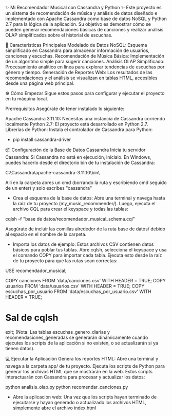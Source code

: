 ✨ Mi Recomendador Musical con Cassandra y Python ✨
Este proyecto es un sistema de recomendación de música y análisis de datos diseñado e implementado con Apache Cassandra 
como base de datos NoSQL y Python 2.7 para la lógica de la aplicación. Su objetivo es demostrar cómo se pueden generar 
recomendaciones básicas de canciones y realizar análisis OLAP simplificados sobre el historial de escuchas.

🚀 Características Principales
Modelado de Datos NoSQL: Esquema simplificado en Cassandra para almacenar información de usuarios, canciones y escuchas.
Recomendación de Música Básica: Implementación de un algoritmo simple para sugerir canciones.
Análisis OLAP Simplificado: Procesamiento analítico en línea para explorar tendencias de escuchas por género y tiempo.
Generación de Reportes Web: Los resultados de las recomendaciones y el análisis se visualizan en tablas HTML,
accesibles desde una página web principal.


⚙️ Cómo Empezar
Sigue estos pasos para configurar y ejecutar el proyecto en tu máquina local.

Prerrequisitos
Asegúrate de tener instalado lo siguiente:

Apache Cassandra 3.11.10: Necesitas una instancia de Cassandra corriendo localmente
Python 2.7: El proyecto está desarrollado en Python 2.7.
Librerías de Python: Instala el controlador de Cassandra para Python:

- pip install cassandra-driver

📦 Configuración de la Base de Datos Cassandra
Inicia tu servidor Cassandra: Si Cassandra no está en ejecución, inícialo. En Windows, 
puedes hacerlo desde el directorio bin de tu 
instalación de Cassandra:


C:\Cassandra\apache-cassandra-3.11.10\bin\

Alli en la carpeta abres un cmd (borrando la ruta y escribiendo cmd seguido de un enter) y solo escribes "cassandra"

- Crea el esquema de la base de datos:
Abre una terminal y navega hasta la raíz de tu proyecto (my_music_recommender/). Luego, ejecuta el archivo CQL para
crear el keyspace y todas las tablas:

cqlsh -f "base de datos/recomendador_musical_schema.cql"

Asegúrate de incluir las comillas alrededor de la ruta base de datos/ 
debido al espacio en el nombre de la carpeta.

- Importa los datos de ejemplo:
Estos archivos CSV contienen datos básicos para poblar tus tablas. Abre cqlsh, selecciona el keyspace y usa el comando COPY 
para importar cada tabla. Ejecuta esto desde la raíz de tu proyecto para que las rutas sean correctas:

USE recomendador_musical;

COPY canciones FROM 'data/canciones.csv' WITH HEADER = TRUE;
COPY usuarios FROM 'data/usuarios.csv' WITH HEADER = TRUE;
COPY escuchas_por_usuario FROM 'data/escuchas_por_usuario.csv' WITH HEADER = TRUE;

# Sal de cqlsh
exit;
(Nota: Las tablas escuchas_genero_diarias y recomendaciones_generadas se generarán dinámicamente 
cuando ejecutes los scripts de la aplicación si no existen, o se actualizarán si ya tienen datos).

💻 Ejecutar la Aplicación
Genera los reportes HTML:
Abre una terminal y navega a la carpeta app/ de tu proyecto.
Ejecuta los scripts de Python para generar los archivos HTML que se mostrarán en la web. Estos scripts interactuarán con 
Cassandra para procesar y actualizar los datos:

python analisis_olap.py
python recomendar_canciones.py

- Abre la aplicación web:
Una vez que los scripts hayan terminado de ejecutarse y hayan generado o actualizado los archivos HTML, 
simplemente abre el archivo index.html
